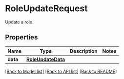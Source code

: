 # RoleUpdateRequest

Update a role.
## Properties
Name | Type | Description | Notes
------------ | ------------- | ------------- | -------------
**data** | [**RoleUpdateData**](RoleUpdateData.md) |  | 

[[Back to Model list]](README.md#documentation-for-models) [[Back to API list]](README.md#documentation-for-api-endpoints) [[Back to README]](README.md)


